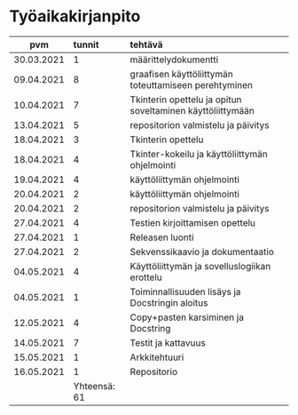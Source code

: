 # Työaikakirjanpito

| pvm | tunnit | tehtävä |
| :----:|:-----| :------------------|
|30.03.2021|1|määrittelydokumentti|
|09.04.2021|8|graafisen käyttöliittymän toteuttamiseen perehtyminen|
|10.04.2021|7|Tkinterin opettelu ja opitun soveltaminen käyttöliittymään|
|13.04.2021|5|repositorion valmistelu ja päivitys|
|18.04.2021|3|Tkinterin opettelu|
|18.04.2021|4|Tkinter-kokeilu ja käyttöliittymän ohjelmointi|
|19.04.2021|4|käyttöliittymän ohjelmointi|
|20.04.2021|2|käyttöliittymän ohjelmointi|
|20.04.2021|2|repositorion valmistelu ja päivitys|
|27.04.2021|4|Testien kirjoittamisen opettelu|
|27.04.2021|1|Releasen luonti|
|27.04.2021|2|Sekvenssikaavio ja dokumentaatio|
|04.05.2021|4|Käyttöliittymän ja sovelluslogiikan erottelu|
|04.05.2021|1|Toiminnallisuuden lisäys ja Docstringin aloitus|
|12.05.2021|4|Copy+pasten karsiminen ja Docstring|
|14.05.2021|7|Testit ja kattavuus|
|15.05.2021|1|Arkkitehtuuri|
|16.05.2021|1|Repositorio|
||Yhteensä: 61||
